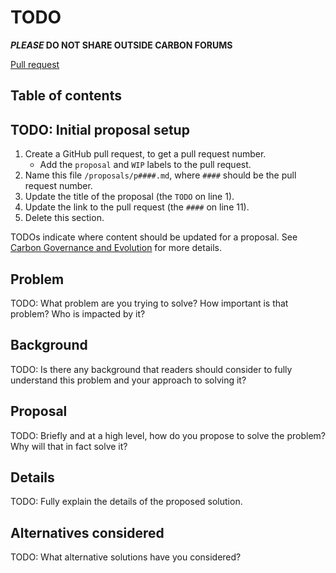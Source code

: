 # TODO

<!--
Part of the Carbon Language project, under the Apache License v2.0 with LLVM
Exceptions. See /LICENSE for license information.
SPDX-License-Identifier: Apache-2.0 WITH LLVM-exception
-->

**_PLEASE_ DO NOT SHARE OUTSIDE CARBON FORUMS**

[Pull request](https://github.com/carbon-language/carbon-lang/pull/####)

## Table of contents

<!-- START doctoc generated TOC please keep comment here to allow auto update -->
<!-- DON'T EDIT THIS SECTION, INSTEAD RE-RUN doctoc TO UPDATE -->
<!-- END doctoc generated TOC please keep comment here to allow auto update -->

## TODO: Initial proposal setup

1. Create a GitHub pull request, to get a pull request number.
   - Add the `proposal` and `WIP` labels to the pull request.
2. Name this file `/proposals/p####.md`, where `####` should be the pull request
   number.
3. Update the title of the proposal (the `TODO` on line 1).
4. Update the link to the pull request (the `####` on line 11).
5. Delete this section.

TODOs indicate where content should be updated for a proposal. See
[Carbon Governance and Evolution](https://github.com/carbon-language/carbon-lang/blob/master/docs/project/evolution.md)
for more details.

## Problem

TODO: What problem are you trying to solve? How important is that problem? Who
is impacted by it?

## Background

TODO: Is there any background that readers should consider to fully understand
this problem and your approach to solving it?

## Proposal

TODO: Briefly and at a high level, how do you propose to solve the problem? Why
will that in fact solve it?

## Details

TODO: Fully explain the details of the proposed solution.

## Alternatives considered

TODO: What alternative solutions have you considered?
